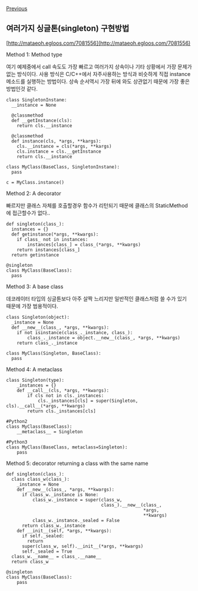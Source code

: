 [Previous](..)
## 여러가지 싱글톤(singleton) 구현방법
[http://mataeoh.egloos.com/7081556](http://mataeoh.egloos.com/7081556)

Method 1: Method type

여기 예제중에서 call 속도도 가장 빠르고 여러가지 상속이나 기타 상황에서 가장 문제가 없는 방식이다.
사용 방식은 C/C++에서 자주사용하는 방식과 비슷하게 직접 instance 메소드를 실행하는 방법이다.
상속 순서역시 가장 뒤에 와도 상관없기 때문에 가장 좋은 방법인것 같다.
    
    class SingletonInstane:
      __instance = None
    
      @classmethod
      def __getInstance(cls):
        return cls.__instance
    
      @classmethod
      def instance(cls, *args, **kargs):
        cls.__instance = cls(*args, **kargs)
        cls.instance = cls.__getInstance
        return cls.__instance
    
    class MyClass(BaseClass, SingletonInstane):
      pass
    
    c = MyClass.instance()


Method 2: A decorator

빠르지만 클래스 자체를 호출할경우 함수가 리턴되기 때문에 클래스의 StaticMethod에 접근할수가 없다..

    def singleton(class_):
      instances = {}
      def getinstance(*args, **kwargs):
        if class_ not in instances:
            instances[class_] = class_(*args, **kwargs)
        return instances[class_]
      return getinstance
    
    @singleton
    class MyClass(BaseClass):
      pass

  
  
Method 3: A base class

데코레이터 타입의 싱글톤보다 아주 살짝 느리지만 일반적인 클래스처럼 쓸 수가 있기 때문에 가장 범용적이다.

    class Singleton(object):
      _instance = None
      def __new__(class_, *args, **kwargs):
        if not isinstance(class_._instance, class_):
            class_._instance = object.__new__(class_, *args, **kwargs)
        return class_._instance
    
    class MyClass(Singleton, BaseClass):
      pass
  
  
  
Method 4: A metaclass

    class Singleton(type):
        _instances = {}
        def __call__(cls, *args, **kwargs):
            if cls not in cls._instances:
                cls._instances[cls] = super(Singleton, cls).__call__(*args, **kwargs)
            return cls._instances[cls]
    
    #Python2
    class MyClass(BaseClass):
        __metaclass__ = Singleton
    
    #Python3
    class MyClass(BaseClass, metaclass=Singleton):
        pass
    
    
    
Method 5: decorator returning a class with the same name

    def singleton(class_):
      class class_w(class_):
        _instance = None
        def __new__(class_, *args, **kwargs):
          if class_w._instance is None:
              class_w._instance = super(class_w, 
                                        class_).__new__(class_, 
                                                        *args, 
                                                        **kwargs)
              class_w._instance._sealed = False
          return class_w._instance
        def __init__(self, *args, **kwargs):
          if self._sealed:
            return
          super(class_w, self).__init__(*args, **kwargs)
          self._sealed = True
      class_w.__name__ = class_.__name__
      return class_w
    
    @singleton
    class MyClass(BaseClass):
        pass